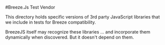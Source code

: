 #Breeze.Js Test Vendor

This directory holds specific versions of 3rd party JavaScript libraries that we include in tests for Breeze compatibility.

BreezeJS itself may recognize these libraries ... and incorporate them dynamically when discovered. But it doesn't depend on them.